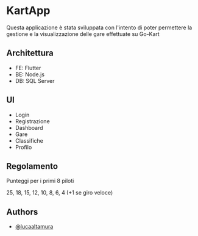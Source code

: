 # KartApp
Questa applicazione è stata sviluppata con l'intento di poter permettere la gestione e la visualizzazione delle gare effettuate su Go-Kart

## Architettura
- FE: Flutter
- BE: Node.js
- DB: SQL Server

## UI
- Login
- Registrazione
- Dashboard
- Gare
- Classifiche
- Profilo

## Regolamento
Punteggi per i primi 8 piloti

25, 18, 15, 12, 10, 8, 6, 4 (+1 se giro veloce)

## Authors

- [@lucaaltamura](https://www.github.com/lucaaltamura)
